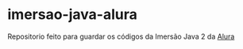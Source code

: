# imersao-java-alura
Repositorio feito para guardar os códigos da Imersão Java 2 da [Alura](https://www.alura.com.br)
